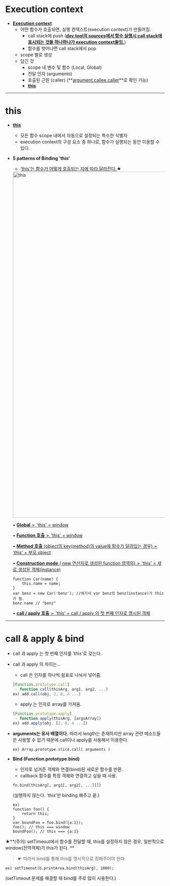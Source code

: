 # Execution context

* **<u>Execution context</u>** 
  * 어떤 함수가 호출되면, 실행 컨텍스트(execution context)가 만들어짐.
    * call stack에 push (**<u>dev tool의 sources에서 함수 실행시 call stack에 표시되는 것들 하나하나가 execution context들임.</u>**)
    * 함수를 벗어나면 call stack에서 pop
  * scope 별로 생성
  * 담긴 것
    * scope 내 변수 및 함수 (Local, Global)
    * 전달 인자 (arguments)
    * 호출된 근원 (caller) (**<u>argument.callee.caller</u>**로 확인 가능)
    * **<u>this</u>**

---

# this

* **<u>this</u>** 

  * 모든 함수 scope 내에서 자동으로 설정되는 특수한 식별자
  * execution context의 구성 요소 중 하나로, 함수가 실행되는 동안 이용할 수 있다.

* **5 patterns of Binding 'this'**

  * <u>'this'는 함수가 어떻게 호출되는 지에 따라 달라진다.</u>★

  <img width="1093" alt="this" src="https://user-images.githubusercontent.com/39458555/44331632-05488d00-a4a5-11e8-8dc3-14d78c1eda72.png">

  • <u>**Global** ➢ 'this' = window</u>

  • <u>**Function 호출** ➢ 'this' = window</u>

  • <u>**Method 호출** (object의 key(method)의 value에 함수가 달려있는 경우) ➢ 'this' = 부모 object</u>

  • <u>**Construction mode** ( new 연산자로 생성된 function 영역의) ➢ 'this' = 새로 생성된 객체(instance)</u>

  ```
  function Car(name) {
      this.name = name;
  }
  var benz = new Car('benz'); //여기서 var benz의 benz(instance)가 this가 됨.
  benz.name // "benz"
  ```

  • <u>**call / apply 호출** ➢ 'this' = call / apply 의 첫 번째 인자로 명시된 객체</u>

---

# call & apply & bind

* call 과 apply 는 첫 번째 인자를 'this'로 갖는다.

* call 과 apply 의 차이는...

  * call 은 인자를 하나씩 쉼표로 나눠서 넣어줌.

  ```javascript
  [Function.prototype.call]
   - function.call(thisArg, arg1, arg2, ...)
  ex) add.call(obj, 2, 8, 4 ...)
  ```

  * apply 는 인자로 array를 가져옴.

  ```javascript
  [Function.prototype.apply]
   - function.apply(thisArg, [argsArray])
  ex) add.apply(obj, [2, 8, 4 ...])
  ```

* **arguments는 유사 배열이다.** 따라서 length는 존재하지만 array 관련 메소드들은 사용할 수 없기 때문에 call이나 apply를 사용해서 이용한다. 

  ```
  ex) Array.prototype.slice.call( arguments )
  ```

* **Bind (Function.prototype.bind)**

  * 인자로 넘겨준 객체와 연결(bind)된 새로운 함수를 반환.
  * callback 함수를 특정 객체와 연결하고 싶을 때 사용.

  ```
  fn.bind(thisArg[, arg1[, arg2[, ...]]])
  ```

  (실행하지 않는다. 'this'만 binding 해주고 끝.)

  ```
  ex)
  function foo() {
      return this;
  }
  var boundFoo = foo.bind({a:1});
  foo(); // this === window
  boundFoo(); // this === {a:1}
  ```

★**(주의) setTimeout에서 함수를 전달할 때, this를 설정하지 않은 경우, 일반적으로 window(전역객체)가 this가 된다. **

> ☛ 따라서 bind를 통해 this를 명시적으로 정해주어야 한다.

```
ex) setTimeout(b.printArea.bind(thisArg), 1000);
```

(setTimeout 문제를 해결할 때 bind를 주로 많이 사용한다.)

